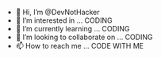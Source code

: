- 👋 Hi, I’m @DevNotHacker
- 👀 I’m interested in ... CODING 
- 🌱 I’m currently learning ... CODING
- 💞️ I’m looking to collaborate on ... CODING
- 📫 How to reach me ... CODE WITH ME

<!---
DevNotHacker/DevNotHacker is a ✨ special ✨ repository because its `README.md` (this file) appears on your GitHub profile.
You can click the Preview link to take a look at your changes.
--->
